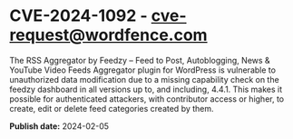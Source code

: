# CVE-2024-1092 - cve-request@wordfence.com

The RSS Aggregator by Feedzy – Feed to Post, Autoblogging, News & YouTube Video Feeds Aggregator plugin for WordPress is vulnerable to unauthorized data modification due to a missing capability check on the feedzy dashboard in all versions up to, and including, 4.4.1. This makes it possible for authenticated attackers, with contributor access or higher, to create, edit or delete feed categories created by them.

**Publish date:** 2024-02-05
